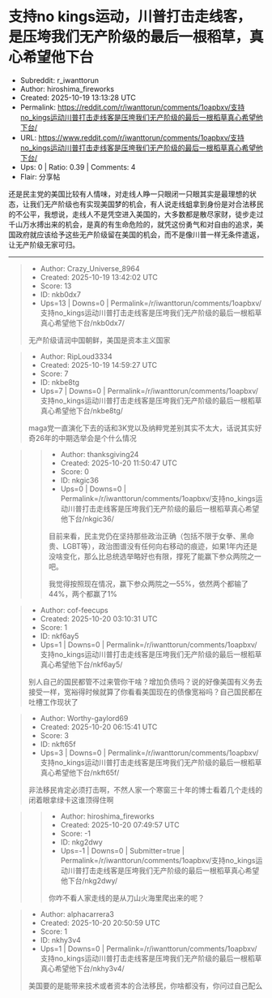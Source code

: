 # 支持no kings运动，川普打击走线客，是压垮我们无产阶级的最后一根稻草，真心希望他下台

- Subreddit: r_iwanttorun
- Author: hiroshima_fireworks
- Created: 2025-10-19 13:13:28 UTC
- Permalink: https://reddit.com/r/iwanttorun/comments/1oapbxv/支持no_kings运动川普打击走线客是压垮我们无产阶级的最后一根稻草真心希望他下台/
- URL: https://www.reddit.com/r/iwanttorun/comments/1oapbxv/支持no_kings运动川普打击走线客是压垮我们无产阶级的最后一根稻草真心希望他下台/
- Ups: 0 | Ratio: 0.39 | Comments: 4
- Flair: 分享帖


还是民主党的美国比较有人情味，对走线人睁一只眼闭一只眼其实是最理想的状态，让我们无产阶级也有实现美国梦的机会，有人说走线蛆拿到身份是对合法移民的不公平，我想说，走线人不是凭空进入美国的，大多数都是散尽家财，徒步走过千山万水搏出来的机会，是真的有生命危险的，就凭这份勇气和对自由的追求，美国政府就应该给予这些无产阶级留在美国的机会，而不是像川普一样无条件遣返，让无产阶级无家可归。


---

> - Author: Crazy_Universe_8964
> - Created: 2025-10-19 13:42:02 UTC
> - Score: 13
> - ID: nkb0dx7
> - Ups=13 | Downs=0 | Permalink=/r/iwanttorun/comments/1oapbxv/支持no_kings运动川普打击走线客是压垮我们无产阶级的最后一根稻草真心希望他下台/nkb0dx7/
>
> 无产阶级请润中国朝鲜，美国是资本主义国家

> - Author: RipLoud3334
> - Created: 2025-10-19 14:59:27 UTC
> - Score: 7
> - ID: nkbe8tg
> - Ups=7 | Downs=0 | Permalink=/r/iwanttorun/comments/1oapbxv/支持no_kings运动川普打击走线客是压垮我们无产阶级的最后一根稻草真心希望他下台/nkbe8tg/
>
> maga党一直演化下去的话和3K党以及纳粹党差别其实不太大，话说其实好奇26年的中期选举会是个什么情况

>> - Author: thanksgiving24
>> - Created: 2025-10-20 11:50:47 UTC
>> - Score: 0
>> - ID: nkgic36
>> - Ups=0 | Downs=0 | Permalink=/r/iwanttorun/comments/1oapbxv/支持no_kings运动川普打击走线客是压垮我们无产阶级的最后一根稻草真心希望他下台/nkgic36/
>>
>> 目前来看，民主党仍在坚持那些政治正确（包括不限于女拳、黑命贵、LGBT等），政治图谱没有任何向右移动的痕迹，如果1年内还是没啥变化，那么比总统选举略好也有限，撑死了能赢下参众两院之一吧。
>> 
>> 我觉得按照现在情况，赢下参众两院之一55%，依然两个都输了44%，两个都赢了1%

> - Author: cof-feecups
> - Created: 2025-10-20 03:10:31 UTC
> - Score: 1
> - ID: nkf6ay5
> - Ups=1 | Downs=0 | Permalink=/r/iwanttorun/comments/1oapbxv/支持no_kings运动川普打击走线客是压垮我们无产阶级的最后一根稻草真心希望他下台/nkf6ay5/
>
> 别人自己的国民都管不过来管你干啥？增加负债吗？说的好像美国有义务去接受一样，宽裕得时候就算了你看看美国现在的债像宽裕吗？自己国民都在吐槽工作现状了

> - Author: Worthy-gaylord69
> - Created: 2025-10-20 06:15:41 UTC
> - Score: 3
> - ID: nkft65f
> - Ups=3 | Downs=0 | Permalink=/r/iwanttorun/comments/1oapbxv/支持no_kings运动川普打击走线客是压垮我们无产阶级的最后一根稻草真心希望他下台/nkft65f/
>
> 非法移民肯定必须打击啊，不然人家一个寒窗三十年的博士看着几个走线的闭着眼拿绿卡这谁顶得住啊

>> - Author: hiroshima_fireworks
>> - Created: 2025-10-20 07:49:57 UTC
>> - Score: -1
>> - ID: nkg2dwy
>> - Ups=-1 | Downs=0 | Submitter=true | Permalink=/r/iwanttorun/comments/1oapbxv/支持no_kings运动川普打击走线客是压垮我们无产阶级的最后一根稻草真心希望他下台/nkg2dwy/
>>
>> 你咋不看人家走线的是从刀山火海里爬出来的呢？

> - Author: alphacarrera3
> - Created: 2025-10-20 20:50:59 UTC
> - Score: 1
> - ID: nkhy3v4
> - Ups=1 | Downs=0 | Permalink=/r/iwanttorun/comments/1oapbxv/支持no_kings运动川普打击走线客是压垮我们无产阶级的最后一根稻草真心希望他下台/nkhy3v4/
>
> 美国要的是能带来技术或者资本的合法移民，你啥都没有，你问过自己配么
